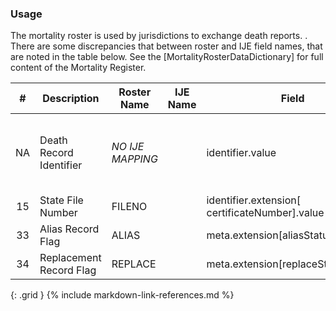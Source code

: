 ### Usage

   The mortality roster is used by jurisdictions to exchange death reports. <More information is needed here>.
   There are some discrepancies that between roster and IJE field names, that are noted in the table below.
   See the [MortalityRosterDataDictionary] for full content of the Mortality Register.

| **#** |  **Description**   |  **Roster Name** |  **IJE Name**  |  **Field**  |  **Type**  | **Value Set**  |
| :---------: | --------------- | ------------ | ---------- |  ---------- | ---------- | -------------- |
| NA | Death Record Identifier | *NO IJE MAPPING*|| identifier.value | string(12) | YYYYJJNNNNNN,  YYYY = death year JJ = jurisdiction  and NNNNNN = certificate number | 
| 15 | State File Number | FILENO|| identifier.extension[ certificateNumber].value | string(6) | - | 
| 33 | Alias Record Flag | ALIAS|| meta.extension[aliasStatus].value | boolean |  | 
| 34 | Replacement Record Flag | REPLACE|| meta.extension[replaceStatus].value | codeable | [ReplaceStatusVS] | 
{: .grid }
{% include markdown-link-references.md %}
